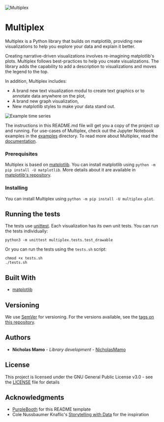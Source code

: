 ![Multiplex](https://raw.githubusercontent.com/NicholasMamo/multiplex-plot/master/assets/logo.png)

# Multiplex

Multiplex is a Python library that builds on matplotlib, providing new visualizations to help you explore your data and explain it better.

Creating narrative-driven visualizations involves re-imagining matplotlib's plots.
Multiplex follows best-practices to help you create visualizations.
The library adds the capability to add a description to visualizations and moves the legend to the top.

In addition, Multiplex includes:

- A brand new text visualization modul to create text graphics or to annotate data anywhere on the plot,
- A brand new graph visualization,
- New matplotlib styles to make your data stand out.

![Example time series](https://raw.githubusercontent.com/NicholasMamo/multiplex-plot/master/examples/exports/3-temperatures.png)

The instructions in this README.md file will get you a copy of the project up and running.
For use-cases of Multiplex, check out the Jupyter Notebook examples in the [examples](https://github.com/NicholasMamo/multiplex-plot/tree/master/examples) directory.
To read more about Multiplex, read the [documentation](https://nicholasmamo.github.io/multiplex-plot/).

### Prerequisites

Multiplex is based on [matplotlib](https://github.com/matplotlib/matplotlib).
You can install matplotlib using `python -m pip install -U matplotlib`.
More details about it are available in [matplotlib's repository](https://github.com/matplotlib/matplotlib).

### Installing

You can install Multiplex using `python -m pip install -U multiplex-plot`.

## Running the tests

The tests use [unittest](https://docs.python.org/3/library/unittest.html).
Each visualization has its own unit tests.
You can run the tests individually:

```
python3 -m unittest multiplex.tests.test_drawable
```

Or you can run the tests using the `tests.sh` script:

```
chmod +x tests.sh
./tests.sh
```

## Built With

* [matplotlib](https://github.com/matplotlib/matplotlib)

## Versioning

We use [SemVer](http://semver.org/) for versioning. For the versions available, see the [tags on this repository](https://github.com/NicholasMamo/multiplex-plot/tags).

## Authors

* **Nicholas Mamo** - *Library development* - [NicholasMamo](https://github.com/NicholasMamo)

## License

This project is licensed under the GNU General Public License v3.0 - see the [LICENSE](LICENSE) file for details

## Acknowledgments

* [PurpleBooth](https://gist.github.com/PurpleBooth/109311bb0361f32d87a2) for this README template
* Cole Nussbaumer Knaflic's [Storytelling with Data](http://www.storytellingwithdata.com/) for the inspiration
